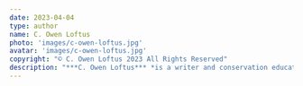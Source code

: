 ```yaml
---
date: 2023-04-04
type: author
name: C. Owen Loftus
photo: 'images/c-owen-loftus.jpg'
avatar: 'images/c-owen-loftus.jpg'
copyright: "© C. Owen Loftus 2023 All Rights Reserved"
description: "***C. Owen Loftus*** *is a writer and conservation educator, which means he's lucky enough to have sharks for coworkers. He's married to a strange and lovely ocean spirit, and believes in aliens but not Bigfoot (he's optimistic about ghosts). Owen has been published by* Utter Speculation Publication *and* Jayhenge Press. *Find those stories and more upcoming projects at [www.coloftus.com](https://coloftus.com/).*"
---
```


